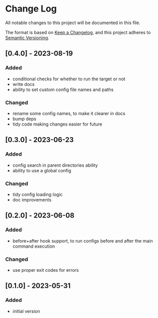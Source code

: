 # Change Log
All notable changes to this project will be documented in this file.

The format is based on [Keep a Changelog](https://keepachangelog.com/en/1.0.0/),
and this project adheres to [Semantic Versioning](https://semver.org/spec/v2.0.0.html).

## [0.4.0] - 2023-08-19
### Added
- conditional checks for whether to run the target or not
- write docs
- ability to set custom config file names and paths
### Changed
- rename some config names, to make it clearer in docs
- bump deps
- tidy code making changes easier for future

## [0.3.0] - 2023-06-23
### Added
- config search in parent directories ability
- ability to use a global config
### Changed
- tidy config loading logic
- doc improvements

## [0.2.0] - 2023-06-08
### Added
- before+after hook support, to run configs before and after the main command execution
### Changed
- use proper exit codes for errors

## [0.1.0] - 2023-05-31
### Added
- initial version

